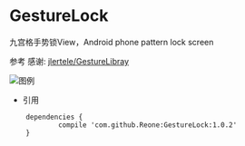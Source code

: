 # GestureLock
九宫格手势锁View，Android phone pattern lock screen

参考 感谢: [jlertele/GestureLibray](https://github.com/jlertele/GestureLibray)

![图例](https://static.oschina.net/uploads/img/201802/27181901_2mOT.png)

- 引用
```
    dependencies {
	        compile 'com.github.Reone:GestureLock:1.0.2'
	}
```